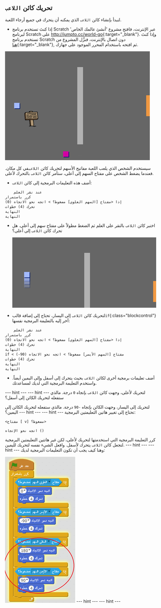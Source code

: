 ## تحريك كائن `اللاعب`

لنبدأ بإنشاء كائن `اللاعب` الذي يمكنه أن يتحرك في جميع أرجاء اللعبة.

+ إذا كنتَ تستخدم برنامج Scratch عبر الإنترنت، فافتح مشروع 'أنشئ عالمك الخاص' لبرنامج Scratch على <http://jumpto.cc/world-go>{:target="_blank"}. وإذا كنتَ تستخدم برنامج Scratch دون اتصال بالإنترنت، فنزِّل المشروع من [هنا](http://jumpto.cc/world-get){:target="_blank"}, ثم افتحه باستخدام المحرر الموجود على جهازك. 

![لقطة الشاشة](images/world-starter.png)

سيستخدم الشخص الذي يلعب اللعبة مفاتيح الأسهم لتحريك كائن `اللاعب`في كل مكان. فعندما يضغط الشخص على مفتاح السهم إلى أعلى، ستأمر كائن `اللاعب` بالتحرك لأعلى.

+ أضف هذه التعليمات البرمجية إلى كائن `اللاعب`:

```blocks
    عند نقر العلم 
كرر باستمرار
إذا <مفتاح [السهم العلوي] مضغوط؟ > اتجه نحو الاتجاه (0)
تحرك (4) خطوات 
النهاية 
النهاية
```

+ اختبر كائن `اللاعب` بالنقر على العلم ثم الضغط مطولاً على مفتاح سهم إلى أعلى. هل تحرك كائن `اللاعب` إلى أعلى؟
    
    ![لقطة الشاشة](images/world-up.png)

+ لتحريك كائن `اللاعب` إلى اليسار، تحتاج إلى إضافة قالب`if`{:class="blockcontrol"} آخر إليه بالتعليمة البرمجية نفسها:

```blocks
    عند نقر العلم 
كرر باستمرار
إذا <مفتاح [السهم العلوي] مضغوط؟ > اتجه نحو الاتجاه (0)
تحرك (4) خطوات 
النهاية 
if < مفتاح [السهم الأيسر] مضغوط؟ > اتجه نحو الاتجاه (90-)
تحرك (4) خطوات 
النهاية 
النهاية
```

+ أضف تعليمات برمجية أخرى لكائن `اللاعب` بحيث يتحرك إلى أسفل وإلى اليمين أيضاً. واستخدم التعليمة البرمجية التي لديك لمساعدتك.

\--- hint \--- \--- hint \--- لتحريك لأعلى، وجهت كائن `اللاعب` بإتجاه `0` درجة. مالذي ستفعله لتحريك الكائن إلى أسفل؟

لتحريك إلى اليسار، وجهت الكائن بإتجاه `-90` درجة. مالذي ستفعله لتحريك الكائن إلى اليمين؟ \--- hint \--- \--- hint \--- تحتاج إلى تغيير هاتين التعليمتين البرمجية:

```blocks
<مفتاح [ v] مضغوط؟>
```

```blocks
اتجه نحو الإتجاه ()
```

كرر التعليمة البرمجية التي استخدمتها لتحريك لأعلى، لكن غير هاتتين التعليمتين البرمجية لتجعل كائن `اللاعب` يتحرك لأسفل. وافعل الشيء نفسه لتحريك لليمين. \--- hint \--- \--- hint \--- وهنا كيف يجب أن تكون التعليمات البرمجية لديك:

![التحريك للأسفل واليمين](images/finished-move-down-right.png) \--- hint \--- \--- hint \---